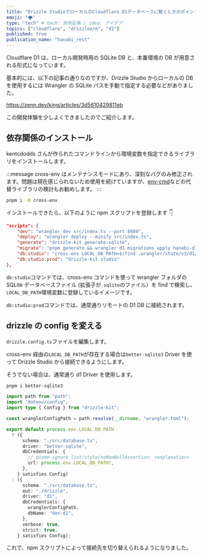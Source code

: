 ```yaml
---
title: "Drizzle StudioでローカルのCloudflare D1データベースに繋ぐときのポイント"
emoji: "🌩️"
type: "tech" # tech: 技術記事 / idea: アイデア
topics: ["cloudflare", "drizzleorm", "d1"]
published: true
publication_name: "hanabi_rest"
---
```


Cloudflare D1 は、ローカル開発時用の SQLite DB と、本番環境の DB が用意される形式になっています。

基本的には、以下の記事の通りなのですが、Drizzle Studio からローカルの DB を使用するには Wrangler の SQLite パスを手動で指定する必要などがありました。

https://zenn.dev/king/articles/3d5610429811eb

この開発体験を少しよくできましたのでご紹介します。

## 依存関係のインストール

kentcdodds さんが作られたコマンドラインから環境変数を指定できるライブラリをインストールします。

:::message
cross-env はメンテナンスモードにあり、深刻なバグのみ修正されます。問題は現在感じられないため使用を続けていますが、[env-cmd](https://github.com/toddbluhm/env-cmd)などの代替ライブラリの検討もお勧めします。
:::

```bash
pnpm i -D cross-env
```

インストールできたら、以下のように npm スクリプトを登録します 👇

```json
"scripts": {
    "dev": "wrangler dev src/index.ts --port 8989",
    "deploy": "wrangler deploy --minify src/index.ts",
    "generate": "drizzle-kit generate:sqlite",
    "migrate": "pnpm generate && wrangler d1 migrations apply hanabi-d1 --local",
    "db:studio": "cross-env LOCAL_DB_PATH=$(find .wrangler/state/v3/d1/miniflare-D1DatabaseObject -type f -name '*.sqlite' -print -quit) drizzle-kit studio",
    "db:studio:prod": "drizzle-kit studio"
},
```

`db:studio`コマンドでは、cross-env コマンドを使って wrangler フォルダの SQLite データベースファイル (拡張子が`.sqlite`のファイル）を find で検索し、`LOCAL_DB_PATH`環境変数に登録しているイメージです。

`db:studio:prod`コマンドでは、通常通りリモートの D1 DB に接続されます。

## drizzle の config を変える

`drizzle.config.ts`ファイルを編集します。

cross-env 経由の`LOCAL_DB_PATH`が存在する場合は`better-sqlite3` Driver を使って Drizzle Studio から接続できるようにします。

そうでない場合は、通常通り d1 Driver を使用します。

```bash
pnpm i better-sqlite3
```

```ts
import path from "path";
import "dotenv/config";
import type { Config } from "drizzle-kit";

const wranglerConfigPath = path.resolve(__dirname, "wrangler.toml");

export default process.env.LOCAL_DB_PATH
  ? ({
      schema: "./src/database.ts",
      driver: "better-sqlite",
      dbCredentials: {
        // biome-ignore lint/style/noNonNullAssertion: <explanation>
        url: process.env.LOCAL_DB_PATH!,
      },
    } satisfies Config)
  : ({
      schema: "./src/database.ts",
      out: "./drizzle",
      driver: "d1",
      dbCredentials: {
        wranglerConfigPath,
        dbName: "dev-d1",
      },
      verbose: true,
      strict: true,
    } satisfies Config);
```

これで、npm スクリプトによって接続先を切り替えられるようになりました。
